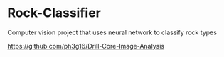 # Rock-Classifier
Computer vision project that uses neural network to classify rock types

https://github.com/ph3g16/Drill-Core-Image-Analysis